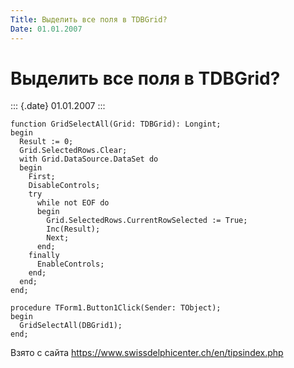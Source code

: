 ```yaml
---
Title: Выделить все поля в TDBGrid?
Date: 01.01.2007
---
```



Выделить все поля в TDBGrid?
============================

::: {.date}
01.01.2007
:::

    function GridSelectAll(Grid: TDBGrid): Longint;
    begin
      Result := 0;
      Grid.SelectedRows.Clear;
      with Grid.DataSource.DataSet do
      begin
        First;
        DisableControls;
        try
          while not EOF do
          begin
            Grid.SelectedRows.CurrentRowSelected := True;
            Inc(Result);
            Next;
          end;
        finally
          EnableControls;
        end;
      end;
    end;
     
    procedure TForm1.Button1Click(Sender: TObject);
    begin
      GridSelectAll(DBGrid1);
    end;

Взято с сайта <https://www.swissdelphicenter.ch/en/tipsindex.php>
